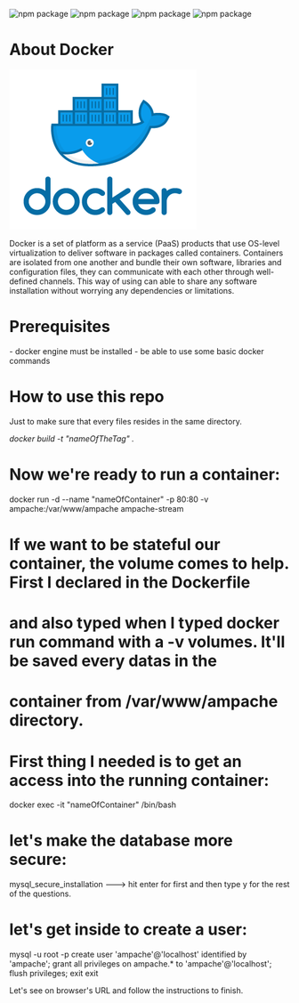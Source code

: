 ![npm package](https://img.shields.io/badge/docker-19.03.8-blue.svg)
![npm package](https://img.shields.io/badge/ampache-4.1.1-yellow.svg)
![npm package](https://img.shields.io/badge/apache-2.4.38-purple.svg)
![npm package](https://img.shields.io/badge/mariadb-10.3.29-yellow.svg)

<h1>About Docker</h1>

![Image of docker](https://github.com/SandorJokai/docker/blob/master/ampache-streamer/docker.png)

Docker is a set of platform as a service (PaaS) products that use OS-level virtualization to deliver software in packages called containers. Containers are isolated from one another and bundle their own software, libraries and configuration files, they can communicate with each other through well-defined channels.
This way of using can able to share any software installation without worrying any dependencies or limitations.

<h1>Prerequisites</h1>
- docker engine must be installed
- be able to use some basic docker commands

<h1>How to use this repo</h1>
Just to make sure that every files resides in the same directory.
      
*docker build -t "nameOfTheTag" .*

# Now we're ready to run a container:
docker run -d --name "nameOfContainer" -p 80:80 -v ampache:/var/www/ampache ampache-stream

# If we want to be stateful our container, the volume comes to help. First I declared in the Dockerfile
# and also typed when I typed docker run command with a -v volumes. It'll be saved every datas in the
# container from /var/www/ampache directory.

# First thing I needed is to get an access into the running container:
docker exec -it "nameOfContainer" /bin/bash

# let's make the database more secure:
mysql_secure_installation ---> hit enter for first and then type y for the rest of the questions.

# let's get inside to create a user:
mysql -u root -p
create user 'ampache'@'localhost' identified by 'ampache';
grant all privileges on ampache.* to 'ampache'@'localhost';
flush privileges;
exit
exit

Let's see on browser's URL and follow the instructions to finish.
